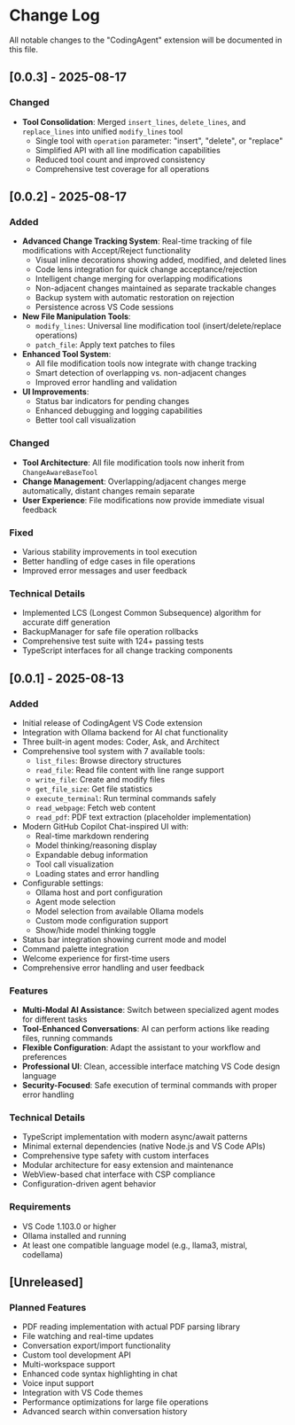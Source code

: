 # Change Log

All notable changes to the "CodingAgent" extension will be documented in this file.

## [0.0.3] - 2025-08-17

### Changed
- **Tool Consolidation**: Merged `insert_lines`, `delete_lines`, and `replace_lines` into unified `modify_lines` tool
  - Single tool with `operation` parameter: "insert", "delete", or "replace"
  - Simplified API with all line modification capabilities
  - Reduced tool count and improved consistency
  - Comprehensive test coverage for all operations

## [0.0.2] - 2025-08-17

### Added
- **Advanced Change Tracking System**: Real-time tracking of file modifications with Accept/Reject functionality
  - Visual inline decorations showing added, modified, and deleted lines
  - Code lens integration for quick change acceptance/rejection
  - Intelligent change merging for overlapping modifications
  - Non-adjacent changes maintained as separate trackable changes
  - Backup system with automatic restoration on rejection
  - Persistence across VS Code sessions
- **New File Manipulation Tools**:
  - `modify_lines`: Universal line modification tool (insert/delete/replace operations)
  - `patch_file`: Apply text patches to files
- **Enhanced Tool System**:
  - All file modification tools now integrate with change tracking
  - Smart detection of overlapping vs. non-adjacent changes
  - Improved error handling and validation
- **UI Improvements**:
  - Status bar indicators for pending changes
  - Enhanced debugging and logging capabilities
  - Better tool call visualization

### Changed
- **Tool Architecture**: All file modification tools now inherit from `ChangeAwareBaseTool`
- **Change Management**: Overlapping/adjacent changes merge automatically, distant changes remain separate
- **User Experience**: File modifications now provide immediate visual feedback

### Fixed
- Various stability improvements in tool execution
- Better handling of edge cases in file operations
- Improved error messages and user feedback

### Technical Details
- Implemented LCS (Longest Common Subsequence) algorithm for accurate diff generation
- BackupManager for safe file operation rollbacks
- Comprehensive test suite with 124+ passing tests
- TypeScript interfaces for all change tracking components

## [0.0.1] - 2025-08-13

### Added
- Initial release of CodingAgent VS Code extension
- Integration with Ollama backend for AI chat functionality
- Three built-in agent modes: Coder, Ask, and Architect
- Comprehensive tool system with 7 available tools:
  - `list_files`: Browse directory structures
  - `read_file`: Read file content with line range support
  - `write_file`: Create and modify files
  - `get_file_size`: Get file statistics
  - `execute_terminal`: Run terminal commands safely
  - `read_webpage`: Fetch web content
  - `read_pdf`: PDF text extraction (placeholder implementation)
- Modern GitHub Copilot Chat-inspired UI with:
  - Real-time markdown rendering
  - Model thinking/reasoning display
  - Expandable debug information
  - Tool call visualization
  - Loading states and error handling
- Configurable settings:
  - Ollama host and port configuration
  - Agent mode selection
  - Model selection from available Ollama models
  - Custom mode configuration support
  - Show/hide model thinking toggle
- Status bar integration showing current mode and model
- Command palette integration
- Welcome experience for first-time users
- Comprehensive error handling and user feedback

### Features
- **Multi-Modal AI Assistance**: Switch between specialized agent modes for different tasks
- **Tool-Enhanced Conversations**: AI can perform actions like reading files, running commands
- **Flexible Configuration**: Adapt the assistant to your workflow and preferences
- **Professional UI**: Clean, accessible interface matching VS Code design language
- **Security-Focused**: Safe execution of terminal commands with proper error handling

### Technical Details
- TypeScript implementation with modern async/await patterns
- Minimal external dependencies (native Node.js and VS Code APIs)
- Comprehensive type safety with custom interfaces
- Modular architecture for easy extension and maintenance
- WebView-based chat interface with CSP compliance
- Configuration-driven agent behavior

### Requirements
- VS Code 1.103.0 or higher
- Ollama installed and running
- At least one compatible language model (e.g., llama3, mistral, codellama)

## [Unreleased]

### Planned Features
- PDF reading implementation with actual PDF parsing library
- File watching and real-time updates
- Conversation export/import functionality
- Custom tool development API
- Multi-workspace support
- Enhanced code syntax highlighting in chat
- Voice input support
- Integration with VS Code themes
- Performance optimizations for large file operations
- Advanced search within conversation history